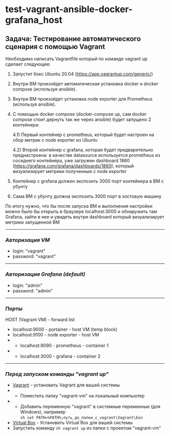 # test-vagrant-ansible-docker-grafana_host

## Задача: Тестирование автоматического сценария с помощью Vagrant

Необходимо написать Vagrantfile который по команде vagrant up сделает следующее:
1) Запустит бокс Ubuntu 20.04 (https://app.vagrantup.com/generic/)
2) Внутри ВМ произойдет автоматическая установка docker и docker compose (используя ansible).
3) Внутри ВМ произойдет установка node exporter для Prometheus (используя ansible).
4) С помощью docker compose (docker-compose up, сам docker compose стоит дернуть так же через ansible) будет запущено 2 контейнера:
    
    4.1) Первый контейнер с prometheus, который будет настроен на сбор метрик с node exporter из Ubuntu

    4.2) Второй контейнер с grafana, которая будет предварительно преднастроена: в качестве datasource используется prometheus из соседнего контейнера, уже загружен dashboard 1860 (https://grafana.com/grafana/dashboards/1860), который визуализирует метрики полученные с node exporter

5) Контейнер с grafana должен экспозить 3000 порт контейнера в ВМ с убунту

6) Сама ВМ с убунту должна экспозить 3000 порт в хостовую машину
 
По итогу нужно, что бы после запуска ВМ и выполнения настройки можно было бы открыть в браузере localhost:3000 и обнаружить там Grafana, зайти в нее и увидеть внутри dashboard который визуализирует метрики запущенной ВМ

---
### **_Авторизация VM_**
- login: "vagrant"
- password: "vagrant"
---
### **_Авторизация Grafana (default)_**
- login: "admin"
- password: "admin"
---  
### **_Порты_**
HOST (Vagrant VM) - forward list
- localhost:9000 - portainer - host VM (temp block)
- localhost:9100 - node exporter - host VM
- - localhost:9090 - prometheus - container 1
- - localhost:3000 - grafana - container 2
---
### **_Перед запуском команды "vagrant up"_**

- [Vagrant](https://www.vagrantup.com/) - установить Vagrant для вашей системы
- - Поместить папку "vagrant-vm" на локальный компьютер
- - Добавить переменную "vagrant" в системные переменные (для Windows), например   
  ```sh set PATH=%PATH%;путь_до_папки_с_vagrant\Vagrant\bin```
- [Virtual Box](https://www.virtualbox.org/) - Установить Virtual Box для вашей системы
- Запустить команду ```sh vagrant up``` из папки с проектом "vagrant-vm"